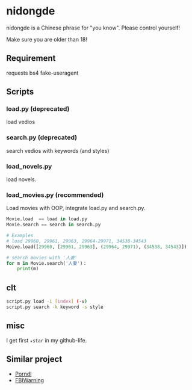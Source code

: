 # nidongde
nidongde is a Chinese phrase for "you know". Please control yourself!

Make sure you are older than 18!

## Requirement
requests
bs4
fake-useragent


## Scripts

### load.py (deprecated)
load vedios

### search.py (deprecated)
search vedios with keywords (and styles)

### load_novels.py
load novels.

### load_movies.py (recommended)
Load movies with OOP, integrate load.py and search.py.
```python
Movie.load  == load in load.py
Movie.search == search in search.py

# Examples
# load 29960, 29961, 29963, 29964-29971, 34538-34543
Moive.load([29960, [29961, 29963], (29964, 29971), (34538, 34543)])

# search movies with '人妻'
for m in Movie.search('人妻')：
    print(m)
```

## clt

```bash
script.py load -i [index] (-v)
script.py search -k keyword -s style
```

## misc
I get first `✭star` in my github-life.

## Similar project
* [Porndl](https://github.com/Ybow/porndl)
* [FBIWarning](https://github.com/nusr/FBIWarning)
